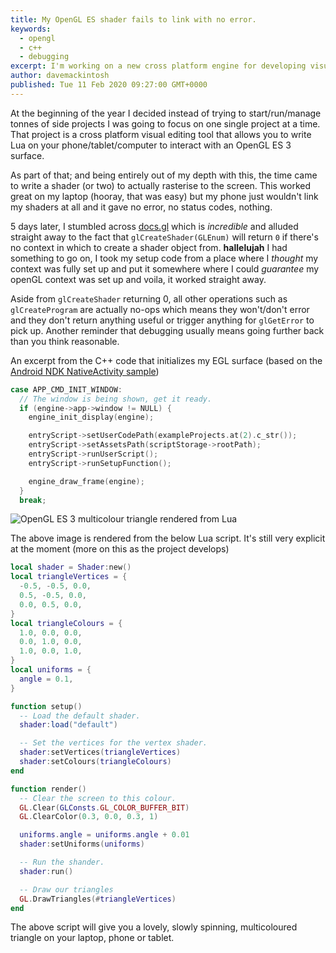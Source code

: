 ```yaml
---
title: My OpenGL ES shader fails to link with no error.
keywords: 
  - opengl
  - c++
  - debugging
excerpt: I'm working on a new cross platform engine for developing visuals on any device. I've spent a few days trying to work out why Linux will compile and run my shaders but not my Android device.
author: davemackintosh
published: Tue 11 Feb 2020 09:27:00 GMT+0000
---
```


At the beginning of the year I decided instead of trying to start/run/manage tonnes of side projects I was going to focus on one single project at a time. That project is a cross platform visual editing tool that allows you to write Lua on your phone/tablet/computer to interact with an OpenGL ES 3 surface.

As part of that; and being entirely out of my depth with this, the time came to write a shader (or two) to actually rasterise to the screen. This worked great on my laptop (hooray, that was easy) but my phone just wouldn't link my shaders at all and it gave no error, no status codes, nothing.

5 days later, I stumbled across [docs.gl](http://docs.gl) which is *incredible* and alluded straight away to the fact that `glCreateShader(GLEnum)` will return `0` if there's no context in which to create a shader object from. **hallelujah** I had something to go on, I took my setup code from a place where I *thought* my context was fully set up and put it somewhere where I could *guarantee* my openGL context was set up and voila, it worked straight away.

Aside from `glCreateShader` returning 0, all other operations such as `glCreateProgram` are actually no-ops which means they won't/don't error and they don't return anything useful or trigger anything for `glGetError` to pick up. Another reminder that debugging usually means going further back than you think reasonable.

An excerpt from the C++ code that initializes my EGL surface (based on the [Android NDK NativeActivity sample](https://developer.android.com/ndk/samples/sample_na))

```cpp
case APP_CMD_INIT_WINDOW:
  // The window is being shown, get it ready.
  if (engine->app->window != NULL) {
    engine_init_display(engine);

    entryScript->setUserCodePath(exampleProjects.at(2).c_str());
    entryScript->setAssetsPath(scriptStorage->rootPath);
    entryScript->runUserScript();
    entryScript->runSetupFunction();

    engine_draw_frame(engine);
  }
  break;
```

![OpenGL ES 3 multicolour triangle rendered from Lua](https://user-images.githubusercontent.com/1430657/74223569-e6e4db80-4cae-11ea-8042-512844f61edb.png)

The above image is rendered from the below Lua script. It's still very explicit at the moment (more on this as the project develops)

```lua
local shader = Shader:new()
local triangleVertices = {
  -0.5, -0.5, 0.0,
  0.5, -0.5, 0.0,
  0.0, 0.5, 0.0,
}
local triangleColours = {
  1.0, 0.0, 0.0,
  0.0, 1.0, 0.0,
  1.0, 0.0, 1.0,
}
local uniforms = {
  angle = 0.1,
}

function setup()
  -- Load the default shader.
  shader:load("default")

  -- Set the vertices for the vertex shader.
  shader:setVertices(triangleVertices)
  shader:setColours(triangleColours)
end

function render()
  -- Clear the screen to this colour.
  GL.Clear(GLConsts.GL_COLOR_BUFFER_BIT)
  GL.ClearColor(0.3, 0.0, 0.3, 1)

  uniforms.angle = uniforms.angle + 0.01
  shader:setUniforms(uniforms)

  -- Run the shander.
  shader:run()

  -- Draw our triangles
  GL.DrawTriangles(#triangleVertices)
end
```

The above script will give you a lovely, slowly spinning, multicoloured triangle on your laptop, phone or tablet.

